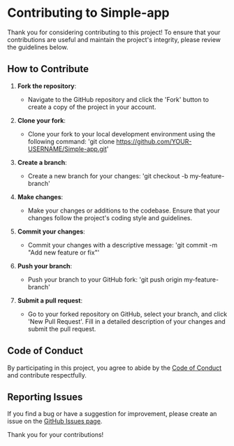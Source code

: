 # Contributing to Simple-app

Thank you for considering contributing to this project! To ensure that your contributions are useful and maintain the project's integrity, please review the guidelines below.

## How to Contribute

1. **Fork the repository**: 
   - Navigate to the GitHub repository and click the 'Fork' button to create a copy of the project in your account.

2. **Clone your fork**: 
   - Clone your fork to your local development environment using the following command: 
     'git clone https://github.com/YOUR-USERNAME/Simple-app.git'

3. **Create a branch**: 
   - Create a new branch for your changes: 
     'git checkout -b my-feature-branch'

4. **Make changes**: 
   - Make your changes or additions to the codebase. Ensure that your changes follow the project's coding style and guidelines.

5. **Commit your changes**: 
   - Commit your changes with a descriptive message: 
     'git commit -m "Add new feature or fix"'

6. **Push your branch**: 
   - Push your branch to your GitHub fork: 
     'git push origin my-feature-branch'

7. **Submit a pull request**: 
   - Go to your forked repository on GitHub, select your branch, and click 'New Pull Request'. Fill in a detailed description of your changes and submit the pull request.

## Code of Conduct

By participating in this project, you agree to abide by the [Code of Conduct](CODE_OF_CONDUCT.md) and contribute respectfully.

## Reporting Issues

If you find a bug or have a suggestion for improvement, please create an issue on the [GitHub Issues page](https://github.com/YOUR-USERNAME/Simple-app/issues).

Thank you for your contributions!


